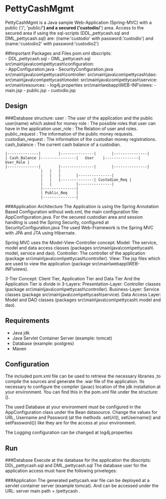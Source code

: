 # PettyCashMgmt

PettyCashMgmt is a Java sample Web-Application (Spring-MVC) with a public ('/', 'public/**') and a secured ('custodio/**') area.
Access to the secured area if using the sql-scripts (DDL_pettycash.sql and DML_pettycash.sql) 
are: (name:'custodio' with password:'custodio') and (name:'custodio2' with password:'custodio2')


##Important Packages and Files
pom.xml
dbscripts:									
		- DDL_pettycash.sql
		- DML_pettycash.sql   
src\main\java\com\pettycash\configuration:	
		- AppConfiguration.java
		- SecurityConfiguration.java
src\main\java\com\pettycash\controller:
src\main\java\com\pettycash\dao:
src\main\java\com\pettycash\model:
src\main\java\com\pettycash\service:
src\main\resources:
		- log4j.properties
src\main\webapp\WEB-INF\views:
		- main.jsp
		- public.jsp
		- custodio.jsp
		



## Design
###Database structure:
user : The user of the application and the public user(name) which asked for money
role : The possible roles that user can have in the application
user_role : The Relation of user and roles.
public_request : The information of the public money requests.
custodian_request : The information of the custodian money registrations.
cash_balance : The current cash balance of a custodian.

	|--------------|		|---------------|		|---------------|
	| Cash_Balance |----------------|	User	|---------------| User_Role	|
	|--------------|		|---------------|		|---------------|
					| 	| 	|
					|	|	|		|---------------|
					|	|	|---------------| Custodian_Req	|
					|	|			|---------------|
					|---------------|					
					| Public_Req	|
					|---------------|

												
###Application Architecture	
The Application is using the Spring Annotation Based Configuration without web.xml, the main configuration file: AppConfiguration.java.
For the secured custodian area and session handling is used the Spring Security, configured at SecurityConfiguration.java
The used Web-Framework is the Spring MVC with JPA and JTA using Hibernate.

Spring MVC uses the Model-View-Controller concept: 
Model: The service, model and data access classes (packages src\main\java\com\pettycash\ model, service and dao).
Controller: The controller of the application (package src\main\java\com\pettycash\controller).
View: The jsp files which are used to view the application (package src\main\webapp\WEB-INF\views).

3-Tier Concept: Client Tier, Application Tier and Data Tier
And the Application Tier is divide in 3-Layers:
Presentation-Layer: Controller classes (package src\main\java\com\pettycash\controller).
Business-Layer: Service classes (package src\main\java\com\pettycash\service).
Data Access Layer: Model and DAO classes (packages src\main\java\com\pettycash\ model and dao).


## Requirements
- Java jdk 
- Java Servlet Container Server (example: tomcat)
- Database (example: postgres)
- Maven 


## Configuration
The included pom.xml file can be used to retrieve the necessary libraries ,to compile the sources and generate the .war file of the application. 
Its necessary to configure the compiler (javac) location of the jdk installation at your environment.
You can find this in the pom.xml file under the structure:(<build><plugins><plugin><configuration><executable>).

The used Database at your environment must be configured in the AppConfiguration class under the Bean datasource.
Change the values for URL, Username and Password (at the methods .setUrl(), setUsername() and setPassword())
like they are for the access at your environment.

The Logging configuration can be changed at log4j.properties


## Run
###Database
Execute at the database for the application the dbscripts: DDL_pettycash.sql and DML_pettycash.sql
The database user for the application access must have the following priveleges:

###Application 
The generated pettycash.war file can be deployed at a servlet container server (example tomcat).
And can be accessed under the URL: server main path + /pettycash .

